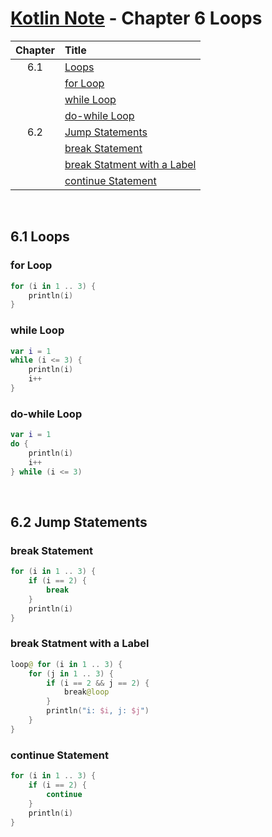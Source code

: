 # [Kotlin Note](../../README.md) - Chapter 6 Loops
| Chapter | Title |
| :-: | :- |
| 6.1 | [Loops](#61-loops) |
|  | [for Loop](#for-loop) |
|  | [while Loop](#while-loop) |
|  | [do-while Loop](#do-while-loop) |
| 6.2 | [Jump Statements](#62-jump-statements) |
|  | [break Statement](#break-statement) |
|  | [break Statment with a Label](#break-statment-with-a-label) |
|  | [continue Statement](#continue-statement) |

<br />

## 6.1 Loops
### for Loop
```kotlin
for (i in 1 .. 3) {
    println(i)
}
```

### while Loop
```kotlin
var i = 1
while (i <= 3) {
    println(i)
    i++
}
```

### do-while Loop
```kotlin
var i = 1
do {
    println(i)
    i++
} while (i <= 3)
```

<br />

## 6.2 Jump Statements
### break Statement
```kotlin
for (i in 1 .. 3) {
    if (i == 2) {
        break
    }
    println(i)
}
```

### break Statment with a Label
```kotlin
loop@ for (i in 1 .. 3) {
    for (j in 1 .. 3) {
        if (i == 2 && j == 2) {
            break@loop
        }
        println("i: $i, j: $j")
    }
}
```

### continue Statement
```kotlin
for (i in 1 .. 3) {
    if (i == 2) {
        continue
    }
    println(i)
}
```

<br />

